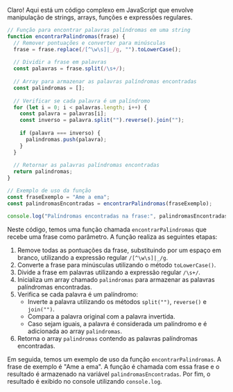 Claro! Aqui está um código complexo em JavaScript que envolve manipulação de strings, arrays, funções e expressões regulares. 

```javascript
// Função para encontrar palavras palíndromas em uma string
function encontrarPalindromas(frase) {
  // Remover pontuações e converter para minúsculas
  frase = frase.replace(/[^\w\s]|_/g, "").toLowerCase();
  
  // Dividir a frase em palavras
  const palavras = frase.split(/\s+/);
  
  // Array para armazenar as palavras palíndromas encontradas
  const palindromas = [];
  
  // Verificar se cada palavra é um palíndromo
  for (let i = 0; i < palavras.length; i++) {
    const palavra = palavras[i];
    const inverso = palavra.split("").reverse().join("");
    
    if (palavra === inverso) {
      palindromas.push(palavra);
    }
  }
  
  // Retornar as palavras palíndromas encontradas
  return palindromas;
}

// Exemplo de uso da função
const fraseExemplo = "Ame a ema";
const palindromasEncontradas = encontrarPalindromas(fraseExemplo);

console.log("Palíndromas encontradas na frase:", palindromasEncontradas);
```

Neste código, temos uma função chamada `encontrarPalindromas` que recebe uma frase como parâmetro. A função realiza as seguintes etapas:

1. Remove todas as pontuações da frase, substituindo por um espaço em branco, utilizando a expressão regular `/[^\w\s]|_/g`.
2. Converte a frase para minúsculas utilizando o método `toLowerCase()`.
3. Divide a frase em palavras utilizando a expressão regular `/\s+/`.
4. Inicializa um array chamado `palindromas` para armazenar as palavras palíndromas encontradas.
5. Verifica se cada palavra é um palíndromo:
   - Inverte a palavra utilizando os métodos `split("")`, `reverse()` e `join("")`.
   - Compara a palavra original com a palavra invertida.
   - Caso sejam iguais, a palavra é considerada um palíndromo e é adicionada ao array `palindromas`.
6. Retorna o array `palindromas` contendo as palavras palíndromas encontradas.

Em seguida, temos um exemplo de uso da função `encontrarPalindromas`. A frase de exemplo é "Ame a ema". A função é chamada com essa frase e o resultado é armazenado na variável `palindromasEncontradas`. Por fim, o resultado é exibido no console utilizando `console.log`.